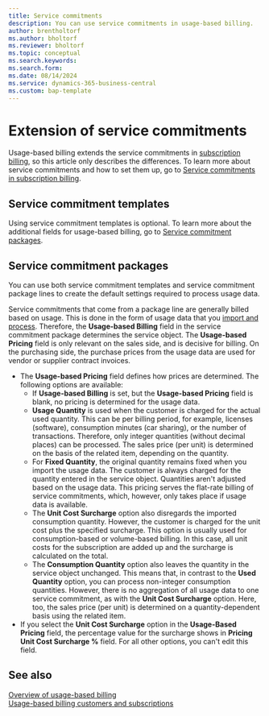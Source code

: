 ```yaml
---
title: Service commitments
description: You can use service commitments in usage-based billing.
author: brentholtorf
ms.author: bholtorf
ms.reviewer: bholtorf
ms.topic: conceptual
ms.search.keywords: 
ms.search.form: 
ms.date: 08/14/2024
ms.service: dynamics-365-business-central
ms.custom: bap-template
---
```


# Extension of service commitments

Usage-based billing extends the service commitments in [subscription billing](../../SRB/welcome.md), so this article only describes the differences. To learn more about service commitments and how to set them up, go to [Service commitments in subscription billing](../../SRB/masterdata/service-commitments.md).

## Service commitment templates

Using service commitment templates is optional. To learn more about the additional fields for usage-based billing, go to [Service commitment packages](#service-commitment-packages).

## Service commitment packages

You can use both service commitment templates and service commitment package lines to create the default settings required to process usage data.

Service commitments that come from a package line are generally billed based on usage. This is done in the form of usage data that you [import and process](../processing-usage-data/imports-processing.md). Therefore, the **Usage-based Billing** field in the service commitment package determines the service object. The **Usage-based Pricing** field is only relevant on the sales side, and is decisive for billing. On the purchasing side, the purchase prices from the usage data are used for vendor or supplier contract invoices.

* The **Usage-based Pricing** field defines how prices are determined. The following options are available:
    * If **Usage-based Billing** is set, but the **Usage-based Pricing** field is blank, no pricing is determined for the usage data.
    * **Usage Quantity** is used when the customer is charged for the actual used quantity. This can be per billing period, for example, licenses (software), consumption minutes (car sharing), or the number of transactions. Therefore, only integer quantities (without decimal places) can be processed. The sales price (per unit) is determined on the basis of the related item, depending on the quantity.
    * For **Fixed Quantity**, the original quantity remains fixed when you import the usage data. The customer is always charged for the quantity entered in the service object. Quantities aren't adjusted based on the usage data. This pricing serves the flat-rate billing of service commitments, which, however, only takes place if usage data is available.
    * The **Unit Cost Surcharge** option also disregards the imported consumption quantity. However, the customer is charged for the unit cost plus the specified surcharge. This option is usually used for consumption-based or volume-based billing. In this case, all unit costs for the subscription are added up and the surcharge is calculated on the total.
    * The **Consumption Quantity** option also leaves the quantity in the service object unchanged. This means that, in contrast to the **Used Quantity** option, you can process non-integer consumption quantities. However, there is no aggregation of all usage data to one service commitment, as with the **Unit Cost Surcharge** option. Here, too, the sales price (per unit) is determined on a quantity-dependent basis using the related item.
* If you select the **Unit Cost Surcharge** option in the **Usage-Based Pricing** field, the percentage value for the surcharge shows in **Pricing Unit Cost Surcharge %** field. For all other options, you can't edit this field.

## See also

[Overview of usage-based billing](../welcome.md)  
[Usage-based billing customers and subscriptions](customers-subscriptions.md)  
